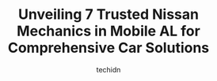 ---
layout: ampstory
image: https://images.unsplash.com/photo-1617498115469-2a7ee098a575?ixlib=rb-4.0.3&ixid=MnwxMjA3fDB8MHxwaG90by1wYWdlfHx8fGVufDB8fHx8&auto=format&fit=crop&w=640&h=853&q=80
author: techidn
featured: false
description: When it comes to maintaining and repairing your vehicle in Mobile AL, USA, you deserve nothing but the best. Thats why the 7 best Nissan Mechanic in the area are here to offer their experti
title: Unveiling 7 Trusted Nissan Mechanics in Mobile AL for Comprehensive Car Solutions
cover:
   title: Unveiling 7 Trusted Nissan Mechanics in Mobile AL for Comprehensive Car Solutions
   subtitle: Rickpate
   background: https://images.unsplash.com/photo-1617498115469-2a7ee098a575?ixlib=rb-4.0.3&ixid=MnwxMjA3fDB8MHxwaG90by1wYWdlfHx8fGVufDB8fHx8&auto=format&fit=crop&w=640&h=853&q=80

pages: 
 - layout: thirds
   top: <h1>#1 R & R Automotive</h1>
   bottom: "<p>Highly recommend R&R! We were on a long road-trip and experienced car troubles (bad fuel pump). Although they were busy, they fit us in, fixed our car and got us on the r</p>"
   background: https://www.knot35.com/toplist/wp-content/uploads/2023/06/best-nissan-mechanic-1-in-mobile-al-1685831872.jpeg
   backgroundblur: true
 - layout: thirds
   top: <h1>#2 Foreign & Domestic Autocare - Nissan Z Car Specialists</h1>
   bottom: "<p>5129 Schillinger Rd S, Mobile, AL 36619, United States</p>"
   background: https://www.knot35.com/toplist/wp-content/uploads/2023/06/best-nissan-mechanic-2-in-mobile-al-1685831872.jpeg
   cta:
      link: https://www.knot35.com/toplist/unveiling-7-trusted-nissan-mechanics-in-mobile-al-for-comprehensive-car-solutions/
      text: Unveiling 7 Trusted Nissan Mechanics in Mobile AL for Comprehensive Car Solutions
 - layout: thirds
   top: <h1>#3 Bodifords Automotive</h1>
   bottom: "<p>105 Border Cir E #4516, Mobile, AL 36608, United States</p>"
   background: https://www.knot35.com/toplist/wp-content/uploads/2023/06/best-nissan-mechanic-3-in-mobile-al-1685831873.jpeg
   cta:
      link: https://www.knot35.com/toplist/unveiling-7-trusted-nissan-mechanics-in-mobile-al-for-comprehensive-car-solutions/
      text: Unveiling 7 Trusted Nissan Mechanics in Mobile AL for Comprehensive Car Solutions
 - layout: thirds
   top: <h1>#4 Mark McGugin Auto Repair</h1>
   bottom: "<p>2510 Hillcrest Rd, Mobile, AL 36695, United States</p>"
   background: https://images.unsplash.com/photo-1534312527009-56c7016453e6?ixlib=rb-4.0.3&ixid=MnwxMjA3fDB8MHxwaG90by1wYWdlfHx8fGVufDB8fHx8&auto=format&fit=crop&w=640&h=853&q=80
   cta:
      link: https://www.knot35.com/toplist/unveiling-7-trusted-nissan-mechanics-in-mobile-al-for-comprehensive-car-solutions/
      text: Unveiling 7 Trusted Nissan Mechanics in Mobile AL for Comprehensive Car Solutions
 - layout: thirds
   top: <h1>#5 Nissan of Mobile Service Center</h1>
   bottom: "<p>1015 E Interstate 65 Service Rd S, Mobile, AL 36606, United States</p>"
   background: https://images.unsplash.com/photo-1518640467707-6811f4a6ab73?ixlib=rb-4.0.3&ixid=MnwxMjA3fDB8MHxwaG90by1wYWdlfHx8fGVufDB8fHx8&auto=format&fit=crop&w=640&h=853&q=80
   cta:
      link: https://www.knot35.com/toplist/unveiling-7-trusted-nissan-mechanics-in-mobile-al-for-comprehensive-car-solutions/
      text: Unveiling 7 Trusted Nissan Mechanics in Mobile AL for Comprehensive Car Solutions
 - layout: thirds
   top: <h1>#6 Franklin Automotive</h1>
   bottom: "<p>575 Snow Rd, Mobile, AL 36608, United States</p>"
   background: https://images.unsplash.com/photo-1515405295579-ba7b45403062?ixlib=rb-4.0.3&ixid=MnwxMjA3fDB8MHxwaG90by1wYWdlfHx8fGVufDB8fHx8&auto=format&fit=crop&w=640&h=853&q=80
   cta:
      link: https://www.knot35.com/toplist/unveiling-7-trusted-nissan-mechanics-in-mobile-al-for-comprehensive-car-solutions/
      text: Unveiling 7 Trusted Nissan Mechanics in Mobile AL for Comprehensive Car Solutions
 - layout: thirds
   top: <h1>#7 Resters Auto, Inc.</h1>
   bottom: "<p>7850 Zeigler Blvd, Mobile, AL 36608, United States</p>"
   background: https://images.unsplash.com/photo-1602536052359-ef94c21c5948?ixlib=rb-4.0.3&ixid=MnwxMjA3fDB8MHxwaG90by1wYWdlfHx8fGVufDB8fHx8&auto=format&fit=crop&w=640&h=853&q=80
   cta:
      link: https://www.knot35.com/toplist/unveiling-7-trusted-nissan-mechanics-in-mobile-al-for-comprehensive-car-solutions/
      text: Unveiling 7 Trusted Nissan Mechanics in Mobile AL for Comprehensive Car Solutions
 - layout: thirds
   middle: Continue reading...
   background: https://images.unsplash.com/photo-1604871000636-074fa5117945?ixlib=rb-4.0.3&ixid=MnwxMjA3fDB8MHxwaG90by1wYWdlfHx8fGVufDB8fHx8&auto=format&fit=crop&w=640&h=853&q=80
   cta:
      link: https://www.knot35.com/toplist/unveiling-7-trusted-nissan-mechanics-in-mobile-al-for-comprehensive-car-solutions/
      text: Unveiling 7 Trusted Nissan Mechanics in Mobile AL for Comprehensive Car Solutions
      
---